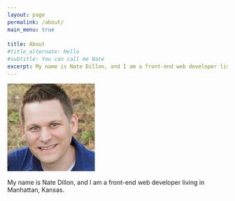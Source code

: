 ```yaml
---
layout: page
permalink: /about/
main_menu: true

title: About
#title_alternate: Hello
#subtitle: You can call me Nate
excerpt: My name is Nate Dillon, and I am a front-end web developer living in Manhattan, Kansas.
---
```


<div class="profile-picture">
  <img src="/assets/img/profile.jpg" srcset="/assets/img/profile@2x.jpg 2x" alt="Nate Dillon profile picture" width="200" height="200">
</div>

My name is Nate Dillon, and I am a front-end web developer living in Manhattan, Kansas.
